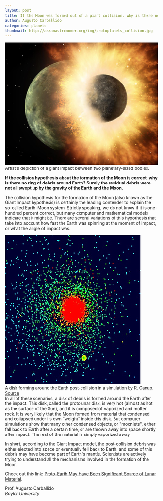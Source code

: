 ```yaml
---
layout: post
title: If the Moon was formed out of a giant collision, why is there no ring of debris surrounding Earth?
author: Augusto Carballido
categories: planets
thumbnail: http://askanastronomer.org/img/protoplanets_collision.jpg
---
```

<div class="image">
<img src="/img/protoplanets_collision.jpg">
<div class="caption">Artist's depiction of a giant impact between two planetary-sized bodies.</div>
</div>

**If the collision hypothesis about the formation of the Moon is correct, why is there no ring of debris around Earth? Surely the residual debris were not all swept up by the gravity of the Earth and the Moon.**

The collision hypothesis for the formation of the Moon (also known as the Giant Impact hypothesis) is certainly the leading contender to explain the so-called Earth-Moon system. Strictly speaking, we do not know if it is one-hundred percent correct, but many computer and mathematical models indicate that it might be. There are several variations of this hypothesis that take into account how fast the Earth was spinning at the moment of impact, or what the angle of impact was. 

<div class="image-40">
<img src="/img/moon_simulation.jpg">
<div class="caption">A disk forming around the Earth post-collision in a simulation by R. Canup. <a href="https://www.boulder.swri.edu/~robin/c03finalrev.pdf">Source</a></div>
</div>
In all of these scenarios, a disk of debris is formed around the Earth after the impact. This disk, called the protolunar disk, is very hot (almost as hot as the surface of the Sun), and it is composed of vaporized and molten rock. It is very likely that the Moon formed from material that condensed and collapsed under its own "weight" inside this disk. But computer simulations show that many other condensed objects, or "moonlets", either fall back to Earth after a certain time, or are thrown away into space shortly after impact. The rest of the material is simply vaporized away. 

In short, according to the Giant Impact model, the post-collision debris was either ejected into space or eventually fell back to Earth, and some of this debris may have become part of Earth's mantle. Scientists are actively trying to understand all the mechanisms involved in the formation of the Moon. 

Check out this link: [Proto-Earth May Have Been Significant Source of Lunar Material](http://sservi.nasa.gov/articles/the-proto-earth-may-have-been-significant-source-of-lunar-material/).

Prof. Augusto Carballido<br>
*Baylor University*

